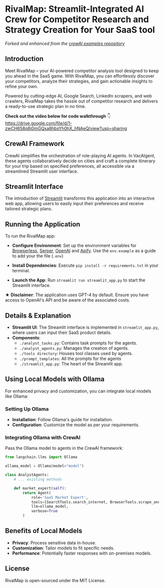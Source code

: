 # RivalMap: Streamlit-Integrated AI Crew for Competitor Research and Strategy Creation for Your SaaS tool

_Forked and enhanced from the_ [_crewAI examples repository_](https://github.com/joaomdmoura/crewAI-examples/tree/main/trip_planner)

## Introduction
Meet RivalMap – your AI-powered competitor analysis tool designed to keep you ahead in the SaaS game. With RivalMap, you can effortlessly discover your competitors, analyze their strategies, and gain actionable insights to refine your own.

Powered by cutting-edge AI, Google Search, LinkedIn scrapers, and web crawlers, RivalMap takes the hassle out of competitor research and delivers a ready-to-use strategic plan in no time.

**Check out the video below for code walkthrough** 👇
https://drive.google.com/file/d/1-zwCH658q8i0mGQxa8hbsYh0hX_hNAeQ/view?usp=sharing

## CrewAI Framework

CrewAI simplifies the orchestration of role-playing AI agents. In VacAIgent, these agents collaboratively decide on cities and craft a complete itinerary for your trip based on specified preferences, all accessible via a streamlined Streamlit user interface.

## Streamlit Interface

The introduction of [Streamlit](https://streamlit.io/) transforms this application into an interactive web app, allowing users to easily input their preferences and receive tailored strategic plans.

## Running the Application

To run the RivalMap app:

- **Configure Environment**: Set up the environment variables for [Browserless](https://www.browserless.io/), [Serper](https://serper.dev/), [OpenAI](https://openai.com/) and [Apify](https://apify.com/). Use the `env.example` as a guide to add your the file (`.env`)

- **Install Dependencies**: Execute `pip install -r requirements.txt` in your terminal.
- **Launch the App**: Run `streamlit run streamlit_app.py` to start the Streamlit interface.

★ **Disclaimer**: The application uses GPT-4 by default. Ensure you have access to OpenAI's API and be aware of the associated costs.

## Details & Explanation

- **Streamlit UI**: The Streamlit interface is implemented in `streamlit_app.py`, where users can input their SaaS product details.
- **Components**:
  - `./analyst_tasks.py`: Contains task prompts for the agents.
  - `./analyst_agents.py`: Manages the creation of agents.
  - `./tools directory`: Houses tool classes used by agents.
  - `./prompt_templates`: All the prompts for the agents
  - `./streamlit_app.py`: The heart of the Streamlit app.


## Using Local Models with Ollama

For enhanced privacy and customization, you can integrate local models like Ollama:

### Setting Up Ollama

- **Installation**: Follow Ollama's guide for installation.
- **Configuration**: Customize the model as per your requirements.

### Integrating Ollama with CrewAI

Pass the Ollama model to agents in the CrewAI framework:

```python
from langchain.llms import Ollama

ollama_model = Ollama(model="model")

class AnalystAgents:
    # ... existing methods

    def market_expert(self):
        return Agent(
            role='SaaS Market Expert',
            tools=[SearchTools.search_internet, BrowserTools.scrape_and_summarize_website],
            llm=ollama_model,
            verbose=True
        )

```

## Benefits of Local Models

- **Privacy**: Process sensitive data in-house.
- **Customization**: Tailor models to fit specific needs.
- **Performance**: Potentially faster responses with on-premises models.

## License

RivalMap is open-sourced under the MIT License.
